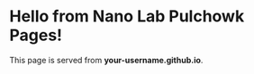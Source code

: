 <!doctype html>
<html>
<head>
  <meta charset="utf-8" />
  <title>Welcome By Rajesh Ji</title>
</head>
<body>
  <h1>Hello from Nano Lab Pulchowk Pages!</h1>
  <p>This page is served from <strong>your-username.github.io</strong>.</p>
</body>
</html>
